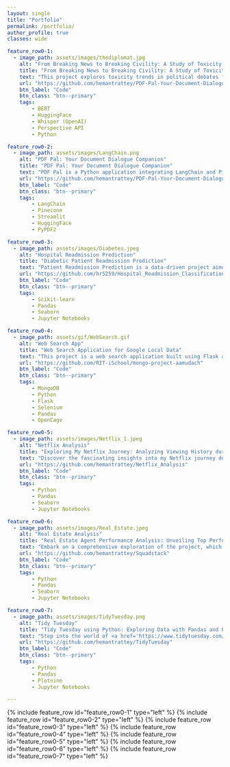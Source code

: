 ```yaml
---
layout: single
title: "Portfolio"
permalink: /portfolio/
author_profile: true
classes: wide

feature_row0-1:
  - image_path: assets/images/thediplomat.jpg
    alt: "From Breaking News to Breaking Civility: A Study of Toxicity Trends in Political Debates"
    title: "From Breaking News to Breaking Civility: A Study of Toxicity Trends in Political Debates"
    text: "This project explores toxicity trends in political debates for India and the U.S. using advanced NLP techniques and BERT-based models. A comprehensive dataset was compiled, including over 1000 debate videos for Indian debates from YouTube and 5000+ U.S. debate transcripts from CNN, Fox News, and MSNBC. Debate videos were transcribed using OpenAI’s Whisper for speech recognition and segmented into one-minute intervals to capture granular toxicity scores. Perspective API and a fine-tuned BERT-based model (unitary/toxic-bert) were used for toxicity scoring. Exploratory analysis revealed distinct patterns, such as concentrated toxicity in initial segments of Indian debates and moderate yet explicit language in U.S. debates, showcasing regional hostility trends."
    url: "https://github.com/hemantrattey/PDF-Pal-Your-Document-Dialogue-Companion"
    btn_label: "Code"
    btn_class: "btn--primary"
    tags:
        - BERT
        - HuggingFace
        - Whisper (OpenAI)
        - Perspective API
        - Python

feature_row0-2:
  - image_path: assets/images/LangChain.png
    alt: "PDF Pal: Your Document Dialogue Companion"
    title: "PDF Pal: Your Document Dialogue Companion"
    text: "PDF Pal is a Python application integrating LangChain and Pinecone technologies, offering a unique approach to interacting with PDF documents. Through natural language conversation, users can effortlessly pose questions about their PDF files, tapping into the extracted text content. By leveraging LangChain's language model capabilities, the application generates accurate and contextually relevant responses to user inquiries. Pinecone vector database is used to store the embedding vectors and perform similarity search based on the user query. This innovative tool revolutionizes document management, providing an intuitive and dynamic platform for exploring and extracting insights from PDFs."
    url: "https://github.com/hemantrattey/PDF-Pal-Your-Document-Dialogue-Companion"
    btn_label: "Code"
    btn_class: "btn--primary"
    tags:
        - LangChain
        - Pinecone
        - Streamlit
        - HuggingFace
        - PyPDF2

feature_row0-3:
  - image_path: assets/images/Diabetes.jpeg
    alt: "Hospital Readmission Prediction"
    title: "Diabetic Patient Readmission Prediction"
    text: "Patient Readmission Prediction is a data-driven project aimed at improving patient outcomes in hospitals. It involves analyzing electronic health records from 130 US hospitals over a decade, covering more than 100,000 patients. The dataset, published by <a href='https://archive.ics.uci.edu/dataset/296/diabetes+130-us+hospitals+for+years+1999-2008' style='color:blue'>UCI</a>, serves as the foundation for creating a robust data pipeline for cleaning and preprocessing the data. By using simple yet effective machine learning algorithms like Logistic Regression, Random Forest, and XGBoost, the project achieved promising results with a 72% F1-score, 81% Precision, and 67% Recall. This predictive model provides hospitals with insights to better manage patient care and reduce readmission rates."
    url: "https://github.com/hr5259/Hospital_Readmission_Classification"
    btn_label: "Code"
    btn_class: "btn--primary"
    tags:
        - Scikit-learn
        - Pandas
        - Seaborn
        - Jupyter Notebooks

feature_row0-4:
  - image_path: assets/gif/WebSearch.gif
    alt: "Web Search App"
    title: "Web Search Application for Google Local Data"
    text: "This project is a web search application built using Flask and MongoDB that allows users to search data where the <a href='https://jiachengli1995.github.io/google/index.html' style='color: blue;'>Google Local Data</a> is used as the database which contains review information on Google map (ratings, text, images, etc.), business metadata (address, geographical info, descriptions, category information, price, open hours, and MISC info), and links (relative businesses) up to Sep 2021 in the United States."
    url: "https://github.com/RIT-iSchool/mongo-project-aamudach"
    btn_label: "Code"
    btn_class: "btn--primary"
    tags:
        - MongoDB
        - Python
        - Flask
        - Selenium
        - Pandas
        - OpenCage

feature_row0-5:
  - image_path: assets/images/Netflix_1.jpeg
    alt: "Netflix Analysis"
    title: "Exploring My Netflix Journey: Analyzing Viewing History during the Pandemic"
    text: "Discover the fascinating insights into my Netflix journey during the pandemic. Using Python's pandas and seaborn libraries, I meticulously analyzed my viewing history from 2020 to 2021. Uncover intriguing trends and witness how my viewing habits evolved over time. Netflix truly became a lifeline during the pandemic, and this project captures my personal experience of content consumption on this revolutionary platform."
    url: "https://github.com/hemantrattey/Netflix_Analysis"
    btn_label: "Code"
    btn_class: "btn--primary"
    tags:
        - Python
        - Pandas
        - Seaborn
        - Jupyter Notebooks

feature_row0-6:
  - image_path: assets/images/Real_Estate.jpeg
    alt: "Real Estate Analysis"
    title: "Real Estate Agent Performance Analysis: Unveiling Top Performers"
    text: "Embark on a comprehensive exploration of the project, which entails in-depth analysis, visualization, and EDA (Exploratory Data Analysis) of a real estate dataset. By leveraging the CRM platform's dataset, I meticulously wrangled the data to derive meaningful insights. Visually appealing visualizations provide a clear understanding of agent performance, allowing to develop a robust scoring criteria. Witness the power of data-driven decision-making as it helps identify the top three agents in a brokerage firm, setting new benchmarks in the real estate industry."
    url: "https://github.com/hemantrattey/Squadstack"
    btn_label: "Code"
    btn_class: "btn--primary"
    tags:
        - Python
        - Pandas
        - Seaborn
        - Jupyter Notebooks

feature_row0-7:
  - image_path: assets/images/TidyTuesday.png
    alt: "Tidy Tuesday"
    title: "Tidy Tuesday using Python: Exploring Data with Pandas and Plotnine"
    text: "Step into the world of <a href='https://www.tidytuesday.com/' style='color: blue;'>Tidy Tuesday</a>, a beloved weekly project in the R community, now brought to life in Python. This repository offers a Python implementation of Tidy Tuesday, providing a wealth of diverse datasets for data analysis and visualization purposes. Inspired by <a href='https://www.youtube.com/user/safe4democracy' style='color: blue;'>David Robinson's</a> data screencasts, the aim to replicate the experience using Pandas for data handling and Plotnine, a Python library based on the renowned ggplot package, for captivating visualizations."
    url: "https://github.com/hemantrattey/TidyTuesday"
    btn_label: "Code"
    btn_class: "btn--primary"
    tags:
        - Python
        - Pandas
        - Plotnine
        - Jupyter Notebooks

---
```

{% include feature_row id="feature_row0-1" type="left" %}
<a name="From Breaking News to Breaking Civility: A Study of Toxicity Trends in Political Debates"></a>
{% include feature_row id="feature_row0-2" type="left" %}
<a name="PDF Pal: Your Document Dialogue Companion"></a>
{% include feature_row id="feature_row0-3" type="left" %}
<a name="Hospital Readmission Prediction"></a>
{% include feature_row id="feature_row0-4" type="left" %}
<a name="Web Search App"></a>
{% include feature_row id="feature_row0-5" type="left" %}
<a name="Netflix Analysis"></a>
{% include feature_row id="feature_row0-6" type="left" %}
<a name="Real Estate Analysis"></a>
{% include feature_row id="feature_row0-7" type="left" %}
<a name="Tidy Tuesday"></a>
